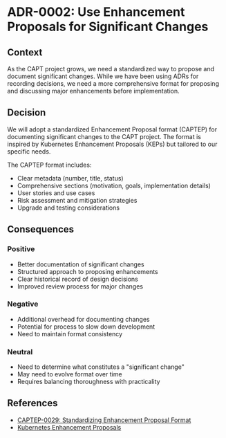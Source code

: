 # ADR-0002: Use Enhancement Proposals for Significant Changes

## Context

As the CAPT project grows, we need a standardized way to propose and document significant changes. While we have been using ADRs for recording decisions, we need a more comprehensive format for proposing and discussing major enhancements before implementation.

## Decision

We will adopt a standardized Enhancement Proposal format (CAPTEP) for documenting significant changes to the CAPT project. The format is inspired by Kubernetes Enhancement Proposals (KEPs) but tailored to our specific needs.

The CAPTEP format includes:
- Clear metadata (number, title, status)
- Comprehensive sections (motivation, goals, implementation details)
- User stories and use cases
- Risk assessment and mitigation strategies
- Upgrade and testing considerations

## Consequences

### Positive

- Better documentation of significant changes
- Structured approach to proposing enhancements
- Clear historical record of design decisions
- Improved review process for major changes

### Negative

- Additional overhead for documenting changes
- Potential for process to slow down development
- Need to maintain format consistency

### Neutral

- Need to determine what constitutes a "significant change"
- May need to evolve format over time
- Requires balancing thoroughness with practicality

## References

- [CAPTEP-0029: Standardizing Enhancement Proposal Format](../CAPTEP/0029-enhancement-proposal-format.md)
- [Kubernetes Enhancement Proposals](https://github.com/kubernetes/enhancements/tree/master/keps)
